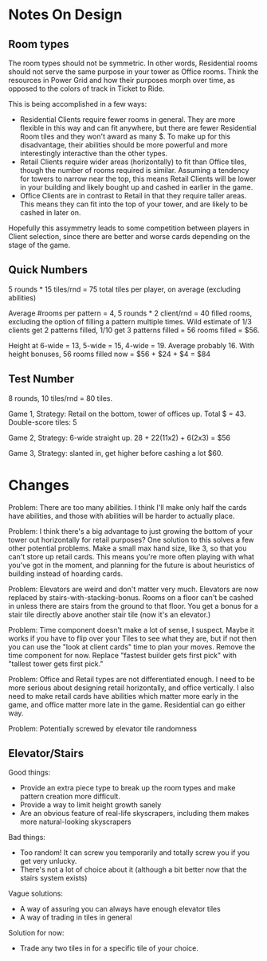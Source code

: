 Notes On Design
===============


Room types
----------
The room types should not be symmetric. In other words, Residential rooms should not serve the same purpose in your tower as Office rooms. Think the resources in Power Grid and how their purposes morph over time, as opposed to the colors of track in Ticket to Ride. 

This is being accomplished in a few ways:
* Residential Clients require fewer rooms in general. They are more flexible in this way and can fit anywhere, but there are fewer Residential Room tiles and they won't award as many $. To make up for this disadvantage, their abilities should be more powerful and more interestingly interactive than the other types.
* Retail Clients require wider areas (horizontally) to fit than Office tiles, though the number of rooms required is similar. Assuming a tendency for towers to narrow near the top, this means Retail Clients will be lower in your building and likely bought up and cashed in earlier in the game.
* Office Clients are in contrast to Retail in that they require taller areas. This means they can fit into the top of your tower, and are likely to be cashed in later on. 

Hopefully this assymmetry leads to some competition between players in Client selection, since there are better and worse cards depending on the stage of the game. 


Quick Numbers
-------------
5 rounds * 15 tiles/rnd = 75 total tiles per player, on average (excluding abilities)

Average #rooms per pattern = 4, 5 rounds * 2 client/rnd = 40 filled rooms, excluding the option of filling a pattern multiple times. Wild estimate of 1/3 clients get 2 patterns filled, 1/10 get 3 patterns filled = 56 rooms filled = $56. 

Height at 6-wide = 13, 5-wide = 15, 4-wide = 19. Average probably 16.
With height bonuses, 56 rooms filled now = $56 + $24 + $4 = $84


Test Number
-----------
8 rounds, 10 tiles/rnd = 80 tiles.

Game 1, Strategy: Retail on the bottom, tower of offices up.
Total $ = 43. Double-score tiles: 5

Game 2, Strategy: 6-wide straight up.
28 + 22(11x2) + 6(2x3) = $56

Game 3, Strategy: slanted in, get higher before cashing a lot
$60.

Changes
=======
Problem: There are too many abilities.
I think I'll make only half the cards have abilities, and those with abilities will be harder to actually place. 

Problem: I think there's a big advantage to just growing the bottom of your tower out horizontally for retail purposes?
One solution to this solves a few other potential problems. Make a small max hand size, like 3, so that you can't store up retail cards. This means you're more often playing with what you've got in the moment, and planning for the future is about heuristics of building instead of hoarding cards. 

Problem: Elevators are weird and don't matter very much.
Elevators are now replaced by stairs-with-stacking-bonus. Rooms on a floor can't be cashed in unless there are stairs from the ground to that floor. You get a bonus for a stair tile directly above another stair tile (now it's an elevator.)

Problem: Time component doesn't make a lot of sense, I suspect. Maybe it works if you have to flip over your Tiles to see what they are, but if not then you can use the "look at client cards" time to plan your moves.
Remove the time component for now. Replace "fastest builder gets first pick" with "tallest tower gets first pick."

Problem: Office and Retail types are not differentiated enough. 
I need to be more serious about designing retail horizontally, and office vertically. I also need to make retail cards have abilities which matter more early in the game, and office matter more late in the game. Residential can go either way. 

Problem: Potentially screwed by elevator tile randomness

Elevator/Stairs
---------------
Good things:
* Provide an extra piece type to break up the room types and make pattern creation more difficult.
* Provide a way to limit height growth sanely
* Are an obvious feature of real-life skyscrapers, including them makes more natural-looking skyscrapers

Bad things:
* Too random! It can screw you temporarily and totally screw you if you get very unlucky.
* There's not a lot of choice about it (although a bit better now that the stairs system exists) 

Vague solutions:
* A way of assuring you can always have enough elevator tiles
* A way of trading in tiles in general

Solution for now:
* Trade any two tiles in for a specific tile of your choice. 
